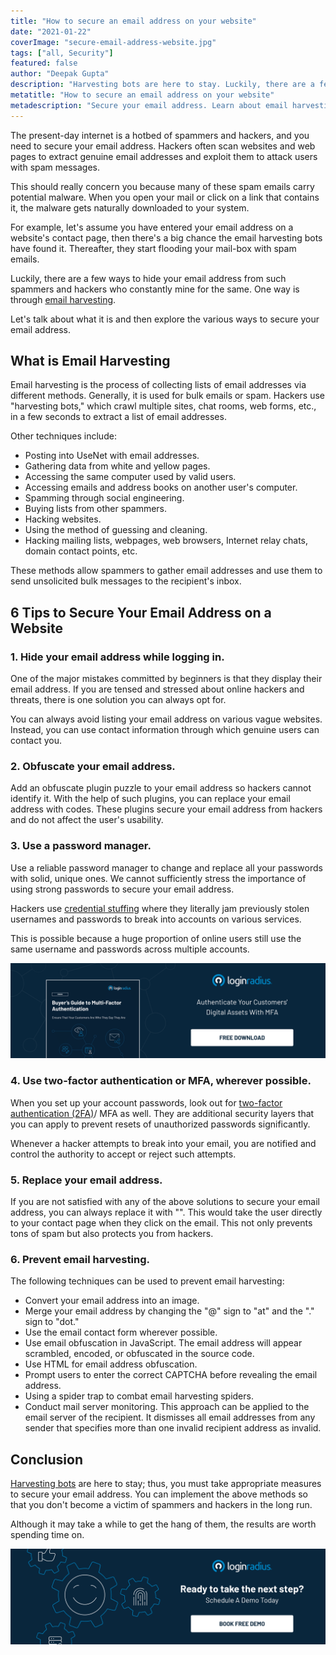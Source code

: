 ```yaml
---
title: "How to secure an email address on your website"
date: "2021-01-22"
coverImage: "secure-email-address-website.jpg"
tags: ["all, Security"]
featured: false
author: "Deepak Gupta"
description: "Harvesting bots are here to stay. Luckily, there are a few ways to hide your email address from spammers and hackers who constantly mine for the same. One way is through email harvesting. Let's talk about what it is and then explore the various ways to secure your email address."
metatitle: "How to secure an email address on your website"
metadescription: "Secure your email address. Learn about email harvesting, its techniques and explore the various ways on how to secure your email address on a website."
---
```


The present-day internet is a hotbed of spammers and hackers, and you need to secure your email address. Hackers often scan websites and web pages to extract genuine email addresses and exploit them to attack users with spam messages. 

This should really concern you because many of these spam emails carry potential malware. When you open your mail or click on a link that contains it, the malware gets naturally downloaded to your system.

For example, let's assume you have entered your email address on a website's contact page, then there's a big chance the email harvesting bots have found it. Thereafter, they start flooding your mail-box with spam emails. 

Luckily, there are a few ways to hide your email address from such spammers and hackers who constantly mine for the same. One way is through [email harvesting](https://www.loginradius.com/blog/start-with-identity/2020/12/what-to-do-when-email-hacked/).  

Let's talk about what it is and then explore the various ways to secure your email address.


## What is Email Harvesting

Email harvesting is the process of collecting lists of email addresses via different methods. Generally, it is used for bulk emails or spam. Hackers use "harvesting bots," which crawl multiple sites, chat rooms, web forms, etc., in a few seconds to extract a list of email addresses. 

Other techniques include:

*   Posting into UseNet with email addresses.
*   Gathering data from white and yellow pages.
*   Accessing the same computer used by valid users.
*   Accessing emails and address books on another user's computer.
*   Spamming through social engineering. 
*   Buying lists from other spammers.
*   Hacking websites.
*   Using the method of guessing and cleaning.
*   Hacking mailing lists, webpages, web browsers, Internet relay chats, domain contact points, etc. 

These methods allow spammers to gather email addresses and use them to send unsolicited bulk messages to the recipient's inbox. 


## 6 Tips to Secure Your Email Address on a Website


### 1. Hide your email address while logging in.

One of the major mistakes committed by beginners is that they display their email address. If you are tensed and stressed about online hackers and threats, there is one solution you can always opt for. 

You can always avoid listing your email address on various vague websites. Instead, you can use contact information through which genuine users can contact you.


### 2. Obfuscate your email address. 

Add an obfuscate plugin puzzle to your email address so hackers cannot identify it. With the help of such plugins, you can replace your email address with codes. These plugins secure your email address from hackers and do not affect the user's usability.  


### 3. Use a password manager.

Use a reliable password manager to change and replace all your passwords with solid, unique ones. We cannot sufficiently stress the importance of using strong passwords to secure your email address.

Hackers use [credential stuffing](https://www.loginradius.com/blog/start-with-identity/2019/09/prevent-credential-stuffing-attacks/) where they literally jam previously stolen usernames and passwords to break into accounts on various services. 

This is possible because a huge proportion of online users still use the same username and passwords across multiple accounts.

[![buyer-guide-to-multi-factor-authentication-ebook](buyer-guide-to-multi-factor-authentication-ebook.png)](https://www.loginradius.com/resource/buyers-guide-to-multi-factor-authentication/)


### 4. Use two-factor authentication or MFA, wherever possible.

When you set up your account passwords, look out for [two-factor authentication (2FA)](https://www.loginradius.com/blog/start-with-identity/2021/01/how-to-setup-2fa-in-online-accounts/)/ MFA as well. They are additional security layers that you can apply to prevent resets of unauthorized passwords significantly. 

Whenever a hacker attempts to break into your email, you are notified and control the authority to accept or reject such attempts. 


### 5. Replace your email address.

If you are not satisfied with any of the above solutions to secure your email address, you can always replace it with "". This would take the user directly to your contact page when they click on the email. This not only prevents tons of spam but also protects you from hackers. 


### 6. Prevent email harvesting.

The following techniques can be used to prevent email harvesting:

*   Convert your email address into an image. 
*   Merge your email address by changing the "@" sign to "at" and the "." sign to "dot."
*   Use the email contact form wherever possible.
*   Use email obfuscation in JavaScript. The email address will appear scrambled, encoded, or obfuscated in the source code. 
*   Use HTML for email address obfuscation. 
*   Prompt users to enter the correct CAPTCHA before revealing the email address. 
*   Using a spider trap to combat email harvesting spiders.
*   Conduct mail server monitoring. This approach can be applied to the email server of the recipient. It dismisses all email addresses from any sender that specifies more than one invalid recipient address as invalid.


## Conclusion

[Harvesting bots](https://www.loginradius.com/blog/start-with-identity/2020/12/bot-attacks/) are here to stay; thus, you must take appropriate measures to secure your email address. You can implement the above methods so that you don't become a victim of spammers and hackers in the long run. 

Although it may take a while to get the hang of them, the results are worth spending time on. 

[![book-a-demo-loginradius](../../assets/book-a-demo-loginradius.png)](https://www.loginradius.com/book-a-demo/)